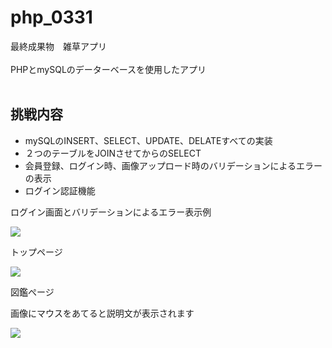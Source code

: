 # php_0331
最終成果物　雑草アプリ<br>
<br>
PHPとmySQLのデーターベースを使用したアプリ<br>
<br>
<h2>挑戦内容</h2>
<ul>
  <li>mySQLのINSERT、SELECT、UPDATE、DELATEすべての実装</li>
  <li>２つのテーブルをJOINさせてからのSELECT</li>
  <li>会員登録、ログイン時、画像アップロード時のバリデーションによるエラーの表示</li>
  <li>ログイン認証機能</li>
 
</ul>
<p>ログイン画面とバリデーションによるエラー表示例</p>
<img src='https://user-images.githubusercontent.com/80142169/115460471-47808880-a263-11eb-91e4-d79e9963c0fb.png'>
<p>トップページ</p>
<img src='https://user-images.githubusercontent.com/80142169/115460506-5109f080-a263-11eb-99a3-6b675e6a7bb0.png'>

<p>図鑑ぺージ</p>
<p>画像にマウスをあてると説明文が表示されます</p>
<img src='https://user-images.githubusercontent.com/80142169/115461664-a5fa3680-a264-11eb-9dd9-433333e8c3fb.png'>
